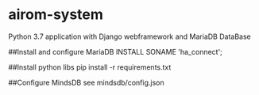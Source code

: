 # airom-system
Python 3.7 application with Django webframework and MariaDB DataBase

##Install and configure MariaDB
INSTALL SONAME 'ha_connect';

##Install python libs 
pip install -r requirements.txt

##Configure MindsDB
see mindsdb/config.json
